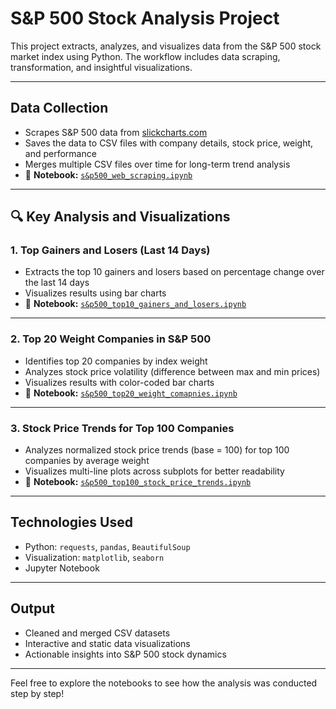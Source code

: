 # S&P 500 Stock Analysis Project

This project extracts, analyzes, and visualizes data from the S&P 500 stock market index using Python. The workflow includes data scraping, transformation, and insightful visualizations.

---

## Data Collection

- Scrapes S&P 500 data from [slickcharts.com](https://www.slickcharts.com/sp500)
- Saves the data to CSV files with company details, stock price, weight, and performance
- Merges multiple CSV files over time for long-term trend analysis
- 📄 **Notebook:** [`s&p500_web_scraping.ipynb`](./s&p500_web_scraping.ipynb)
  
---

## 🔍 Key Analysis and Visualizations

### 1. Top Gainers and Losers (Last 14 Days)
- Extracts the top 10 gainers and losers based on percentage change over the last 14 days
- Visualizes results using bar charts  
- 📄 **Notebook:** [`s&p500_top10_gainers_and_losers.ipynb`](./s&p500_top10_gainers_and_losers.ipynb)

---

### 2. Top 20 Weight Companies in S&P 500
- Identifies top 20 companies by index weight
- Analyzes stock price volatility (difference between max and min prices)
- Visualizes results with color-coded bar charts  
- 📄 **Notebook:** [`s&p500_top20_weight_comapnies.ipynb`](./s&p500_top20_weight_comapnies.ipynb)

---

### 3. Stock Price Trends for Top 100 Companies
- Analyzes normalized stock price trends (base = 100) for top 100 companies by average weight
- Visualizes multi-line plots across subplots for better readability  
- 📄 **Notebook:** [`s&p500_top100_stock_price_trends.ipynb`](./s&p500_top100_stock_price_trends.ipynb)

---

## Technologies Used

- Python: `requests`, `pandas`, `BeautifulSoup`
- Visualization: `matplotlib`, `seaborn`
- Jupyter Notebook

---

## Output

- Cleaned and merged CSV datasets
- Interactive and static data visualizations
- Actionable insights into S&P 500 stock dynamics

---

Feel free to explore the notebooks to see how the analysis was conducted step by step!
